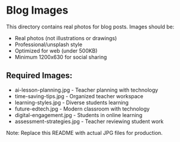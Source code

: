 # Blog Images

This directory contains real photos for blog posts. Images should be:

- Real photos (not illustrations or drawings)
- Professional/unsplash style
- Optimized for web (under 500KB)
- Minimum 1200x630 for social sharing

## Required Images:

- ai-lesson-planning.jpg - Teacher planning with technology
- time-saving-tips.jpg - Organized teacher workspace
- learning-styles.jpg - Diverse students learning
- future-edtech.jpg - Modern classroom with technology
- digital-engagement.jpg - Students in online learning
- assessment-strategies.jpg - Teacher reviewing student work

Note: Replace this README with actual JPG files for production.